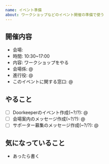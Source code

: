 ```yaml
---
name: イベント準備
about: ワークショップなどのイベント開催の準備で使う
---
```


## 開催内容

- 会場: 
- 時間: 10:30~17:00
- 内容: ワークショップをやる
- 会場係: @
- 進行役: @
- このイベントに関する窓口: @

## やること

- [ ] Doorkeeperのイベント作成(~?/?): @
- [ ] 会場案内のメッセージ作成(~?/?): @
- [ ] サポーター募集のメッセージ作成(~?/?): @

## 気になっていること

- あったら書く
